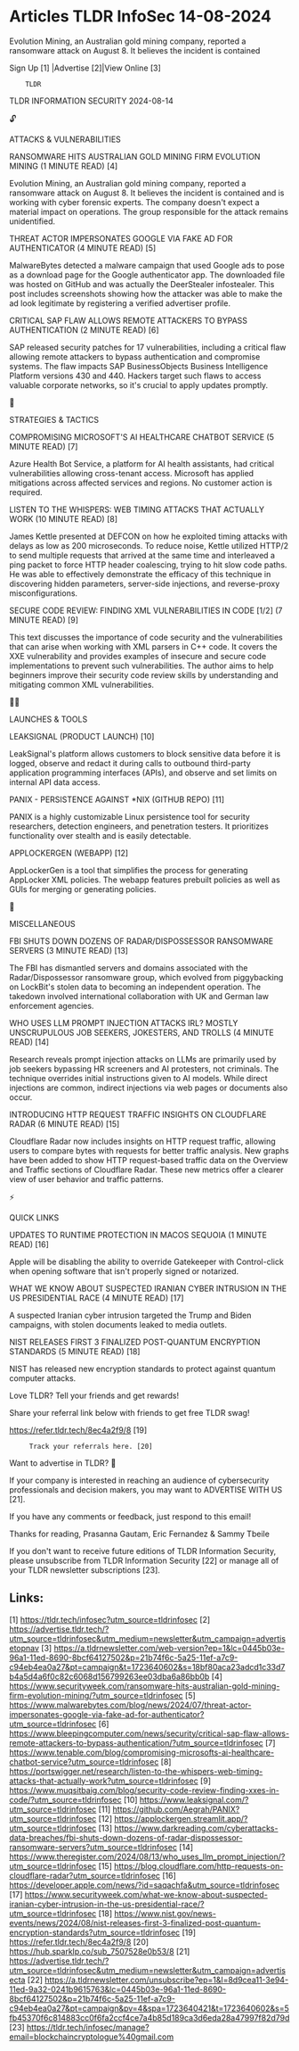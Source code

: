 # Articles TLDR InfoSec 14-08-2024

Evolution Mining, an Australian gold mining company, reported a
ransomware attack on August 8. It believes the incident is contained 


 Sign Up [1] |Advertise [2]|View Online [3] 

		TLDR 

TLDR INFORMATION SECURITY 2024-08-14

🔓 

ATTACKS & VULNERABILITIES

 RANSOMWARE HITS AUSTRALIAN GOLD MINING FIRM EVOLUTION MINING (1
MINUTE READ) [4] 

 Evolution Mining, an Australian gold mining company, reported a
ransomware attack on August 8. It believes the incident is contained
and is working with cyber forensic experts. The company doesn't expect
a material impact on operations. The group responsible for the attack
remains unidentified. 

 THREAT ACTOR IMPERSONATES GOOGLE VIA FAKE AD FOR AUTHENTICATOR (4
MINUTE READ) [5] 

 MalwareBytes detected a malware campaign that used Google ads to pose
as a download page for the Google authenticator app. The downloaded
file was hosted on GitHub and was actually the DeerStealer
infostealer. This post includes screenshots showing how the attacker
was able to make the ad look legitimate by registering a verified
advertiser profile. 

 CRITICAL SAP FLAW ALLOWS REMOTE ATTACKERS TO BYPASS AUTHENTICATION (2
MINUTE READ) [6] 

 SAP released security patches for 17 vulnerabilities, including a
critical flaw allowing remote attackers to bypass authentication and
compromise systems. The flaw impacts SAP BusinessObjects Business
Intelligence Platform versions 430 and 440. Hackers target such flaws
to access valuable corporate networks, so it's crucial to apply
updates promptly. 

🧠 

STRATEGIES & TACTICS

 COMPROMISING MICROSOFT'S AI HEALTHCARE CHATBOT SERVICE (5 MINUTE
READ) [7] 

 Azure Health Bot Service, a platform for AI health assistants, had
critical vulnerabilities allowing cross-tenant access. Microsoft has
applied mitigations across affected services and regions. No customer
action is required. 

 LISTEN TO THE WHISPERS: WEB TIMING ATTACKS THAT ACTUALLY WORK (10
MINUTE READ) [8] 

 James Kettle presented at DEFCON on how he exploited timing attacks
with delays as low as 200 microseconds. To reduce noise, Kettle
utilized HTTP/2 to send multiple requests that arrived at the same
time and interleaved a ping packet to force HTTP header coalescing,
trying to hit slow code paths. He was able to effectively demonstrate
the efficacy of this technique in discovering hidden parameters,
server-side injections, and reverse-proxy misconfigurations. 

 SECURE CODE REVIEW: FINDING XML VULNERABILITIES IN CODE [1/2] (7
MINUTE READ) [9] 

 This text discusses the importance of code security and the
vulnerabilities that can arise when working with XML parsers in C++
code. It covers the XXE vulnerability and provides examples of
insecure and secure code implementations to prevent such
vulnerabilities. The author aims to help beginners improve their
security code review skills by understanding and mitigating common XML
vulnerabilities. 

🧑‍💻 

LAUNCHES & TOOLS

 LEAKSIGNAL (PRODUCT LAUNCH) [10] 

 LeakSignal's platform allows customers to block sensitive data before
it is logged, observe and redact it during calls to outbound
third-party application programming interfaces (APIs), and observe and
set limits on internal API data access. 

 PANIX - PERSISTENCE AGAINST *NIX (GITHUB REPO) [11] 

 PANIX is a highly customizable Linux persistence tool for security
researchers, detection engineers, and penetration testers. It
prioritizes functionality over stealth and is easily detectable. 

 APPLOCKERGEN (WEBAPP) [12] 

 AppLockerGen is a tool that simplifies the process for generating
AppLocker XML policies. The webapp features prebuilt policies as well
as GUIs for merging or generating policies. 

🎁 

MISCELLANEOUS

 FBI SHUTS DOWN DOZENS OF RADAR/DISPOSSESSOR RANSOMWARE SERVERS (3
MINUTE READ) [13] 

 The FBI has dismantled servers and domains associated with the
Radar/Dispossessor ransomware group, which evolved from piggybacking
on LockBit's stolen data to becoming an independent operation. The
takedown involved international collaboration with UK and German law
enforcement agencies. 

 WHO USES LLM PROMPT INJECTION ATTACKS IRL? MOSTLY UNSCRUPULOUS JOB
SEEKERS, JOKESTERS, AND TROLLS (4 MINUTE READ) [14] 

 Research reveals prompt injection attacks on LLMs are primarily used
by job seekers bypassing HR screeners and AI protesters, not
criminals. The technique overrides initial instructions given to AI
models. While direct injections are common, indirect injections via
web pages or documents also occur. 

 INTRODUCING HTTP REQUEST TRAFFIC INSIGHTS ON CLOUDFLARE RADAR (6
MINUTE READ) [15] 

 Cloudflare Radar now includes insights on HTTP request traffic,
allowing users to compare bytes with requests for better traffic
analysis. New graphs have been added to show HTTP request-based
traffic data on the Overview and Traffic sections of Cloudflare Radar.
These new metrics offer a clearer view of user behavior and traffic
patterns. 

⚡ 

QUICK LINKS

 UPDATES TO RUNTIME PROTECTION IN MACOS SEQUOIA (1 MINUTE READ) [16] 

 Apple will be disabling the ability to override Gatekeeper with
Control-click when opening software that isn't properly signed or
notarized. 

 WHAT WE KNOW ABOUT SUSPECTED IRANIAN CYBER INTRUSION IN THE US
PRESIDENTIAL RACE (4 MINUTE READ) [17] 

 A suspected Iranian cyber intrusion targeted the Trump and Biden
campaigns, with stolen documents leaked to media outlets. 

 NIST RELEASES FIRST 3 FINALIZED POST-QUANTUM ENCRYPTION STANDARDS (5
MINUTE READ) [18] 

 NIST has released new encryption standards to protect against quantum
computer attacks. 

Love TLDR? Tell your friends and get rewards!

 Share your referral link below with friends to get free TLDR swag! 

 https://refer.tldr.tech/8ec4a2f9/8 [19] 

		 Track your referrals here. [20] 

Want to advertise in TLDR? 📰

 If your company is interested in reaching an audience of
cybersecurity professionals and decision makers, you may want to
ADVERTISE WITH US [21]. 

 If you have any comments or feedback, just respond to this email! 

Thanks for reading, 
Prasanna Gautam, Eric Fernandez & Sammy Tbeile 

If you don't want to receive future editions of TLDR Information
Security, please unsubscribe from TLDR Information Security [22] or
manage all of your TLDR newsletter subscriptions [23]. 

 

Links:
------
[1] https://tldr.tech/infosec?utm_source=tldrinfosec
[2] https://advertise.tldr.tech/?utm_source=tldrinfosec&utm_medium=newsletter&utm_campaign=advertisetopnav
[3] https://a.tldrnewsletter.com/web-version?ep=1&lc=0445b03e-96a1-11ed-8690-8bcf64127502&p=21b74f6c-5a25-11ef-a7c9-c94eb4ea0a27&pt=campaign&t=1723640602&s=18bf80aca23adcd1c33d7b4a5d4a6f0c82c6068d156799263ee03dba6a86bb0b
[4] https://www.securityweek.com/ransomware-hits-australian-gold-mining-firm-evolution-mining/?utm_source=tldrinfosec
[5] https://www.malwarebytes.com/blog/news/2024/07/threat-actor-impersonates-google-via-fake-ad-for-authenticator?utm_source=tldrinfosec
[6] https://www.bleepingcomputer.com/news/security/critical-sap-flaw-allows-remote-attackers-to-bypass-authentication/?utm_source=tldrinfosec
[7] https://www.tenable.com/blog/compromising-microsofts-ai-healthcare-chatbot-service?utm_source=tldrinfosec
[8] https://portswigger.net/research/listen-to-the-whispers-web-timing-attacks-that-actually-work?utm_source=tldrinfosec
[9] https://www.muqsitbaig.com/blog/security-code-review-finding-xxes-in-code/?utm_source=tldrinfosec
[10] https://www.leaksignal.com/?utm_source=tldrinfosec
[11] https://github.com/Aegrah/PANIX?utm_source=tldrinfosec
[12] https://applockergen.streamlit.app/?utm_source=tldrinfosec
[13] https://www.darkreading.com/cyberattacks-data-breaches/fbi-shuts-down-dozens-of-radar-dispossessor-ransomware-servers?utm_source=tldrinfosec
[14] https://www.theregister.com/2024/08/13/who_uses_llm_prompt_injection/?utm_source=tldrinfosec
[15] https://blog.cloudflare.com/http-requests-on-cloudflare-radar?utm_source=tldrinfosec
[16] https://developer.apple.com/news/?id=saqachfa&utm_source=tldrinfosec
[17] https://www.securityweek.com/what-we-know-about-suspected-iranian-cyber-intrusion-in-the-us-presidential-race/?utm_source=tldrinfosec
[18] https://www.nist.gov/news-events/news/2024/08/nist-releases-first-3-finalized-post-quantum-encryption-standards?utm_source=tldrinfosec
[19] https://refer.tldr.tech/8ec4a2f9/8
[20] https://hub.sparklp.co/sub_7507528e0b53/8
[21] https://advertise.tldr.tech/?utm_source=tldrinfosec&utm_medium=newsletter&utm_campaign=advertisecta
[22] https://a.tldrnewsletter.com/unsubscribe?ep=1&l=8d9cea11-3e94-11ed-9a32-0241b9615763&lc=0445b03e-96a1-11ed-8690-8bcf64127502&p=21b74f6c-5a25-11ef-a7c9-c94eb4ea0a27&pt=campaign&pv=4&spa=1723640421&t=1723640602&s=5fb45370f6c814883cc0f6fa2ccf4ce7a4b85d189ca3d6eda28a47997f82d79d
[23] https://tldr.tech/infosec/manage?email=blockchaincryptologue%40gmail.com